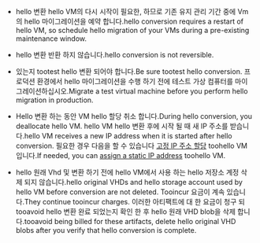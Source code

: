 
* <span data-ttu-id="ed4bb-101">hello 변환 hello VM의 다시 시작이 필요한, 하므로 기존 유지 관리 기간 중에 Vm의 hello 마이그레이션을 예약 합니다.</span><span class="sxs-lookup"><span data-stu-id="ed4bb-101">hello conversion requires a restart of hello VM, so schedule hello migration of your VMs during a pre-existing maintenance window.</span></span> 

* <span data-ttu-id="ed4bb-102">hello 변환 반환 하지 않습니다.</span><span class="sxs-lookup"><span data-stu-id="ed4bb-102">hello conversion is not reversible.</span></span> 

* <span data-ttu-id="ed4bb-103">있는지 tootest hello 변환 되어야 합니다.</span><span class="sxs-lookup"><span data-stu-id="ed4bb-103">Be sure tootest hello conversion.</span></span> <span data-ttu-id="ed4bb-104">프로덕션 환경에서 hello 마이그레이션을 수행 하기 전에 테스트 가상 컴퓨터를 마이그레이션하십시오.</span><span class="sxs-lookup"><span data-stu-id="ed4bb-104">Migrate a test virtual machine before you perform hello migration in production.</span></span>

* <span data-ttu-id="ed4bb-105">Hello 변환 하는 동안 VM hello 할당 취소 합니다.</span><span class="sxs-lookup"><span data-stu-id="ed4bb-105">During hello conversion, you deallocate hello VM.</span></span> <span data-ttu-id="ed4bb-106">hello VM hello 변환 후에 시작 될 때 새 IP 주소를 받습니다.</span><span class="sxs-lookup"><span data-stu-id="ed4bb-106">hello VM receives a new IP address when it is started after hello conversion.</span></span> <span data-ttu-id="ed4bb-107">필요한 경우 다음을 할 수 있습니다 [고정 IP 주소 할당](../articles/virtual-network/virtual-network-ip-addresses-overview-arm.md) toohello VM입니다.</span><span class="sxs-lookup"><span data-stu-id="ed4bb-107">If needed, you can [assign a static IP address](../articles/virtual-network/virtual-network-ip-addresses-overview-arm.md) toohello VM.</span></span>

* <span data-ttu-id="ed4bb-108">hello 원래 Vhd 및 변환 하기 전에 hello VM에서 사용 하는 hello 저장소 계정 삭제 되지 않습니다.</span><span class="sxs-lookup"><span data-stu-id="ed4bb-108">hello original VHDs and hello storage account used by hello VM before conversion are not deleted.</span></span> <span data-ttu-id="ed4bb-109">Tooincur 요금이 계속 있습니다.</span><span class="sxs-lookup"><span data-stu-id="ed4bb-109">They continue tooincur charges.</span></span> <span data-ttu-id="ed4bb-110">이러한 아티팩트에 대 한 요금이 청구 되 tooavoid hello 변환 완료 되었는지 확인 한 후 hello 원래 VHD blob을 삭제 합니다.</span><span class="sxs-lookup"><span data-stu-id="ed4bb-110">tooavoid being billed for these artifacts, delete hello original VHD blobs after you verify that hello conversion is complete.</span></span>
